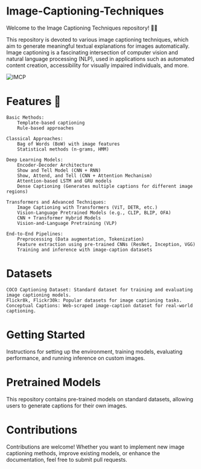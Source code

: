 # Image-Captioning-Techniques

Welcome to the Image Captioning Techniques repository! 📸📝

This repository is devoted to various image captioning techniques, which aim to generate meaningful textual explanations for images automatically. Image captioning is a fascinating intersection of computer vision and natural language processing (NLP), used in applications such as automated content creation, accessibility for visually impaired individuals, and more.


![IMCP](https://media.springernature.com/lw1200/springer-static/image/art%3A10.1007%2Fs13218-020-00679-2/MediaObjects/13218_2020_679_Fig2_HTML.png)


# Features 🚀

    Basic Methods:
        Template-based captioning
        Rule-based approaches

    Classical Approaches:
        Bag of Words (BoW) with image features
        Statistical methods (n-grams, HMM)

    Deep Learning Models:
        Encoder-Decoder Architecture
        Show and Tell Model (CNN + RNN)
        Show, Attend, and Tell (CNN + Attention Mechanism)
        Attention-based LSTM and GRU models
        Dense Captioning (Generates multiple captions for different image regions)

    Transformers and Advanced Techniques:
        Image Captioning with Transformers (ViT, DETR, etc.)
        Vision-Language Pretrained Models (e.g., CLIP, BLIP, OFA)
        CNN + Transformer Hybrid Models
        Vision-and-Language Pretraining (VLP)

    End-to-End Pipelines:
        Preprocessing (Data augmentation, Tokenization)
        Feature extraction using pre-trained CNNs (ResNet, Inception, VGG)
        Training and inference with image-caption datasets

# Datasets

    COCO Captioning Dataset: Standard dataset for training and evaluating image captioning models.
    Flickr8k, Flickr30k: Popular datasets for image captioning tasks.
    Conceptual Captions: Web-scraped image-caption dataset for real-world captioning.

# Getting Started

Instructions for setting up the environment, training models, evaluating performance, and running inference on custom images.

# Pretrained Models

This repository contains pre-trained models on standard datasets, allowing users to generate captions for their own images.

# Contributions

Contributions are welcome! Whether you want to implement new image captioning methods, improve existing models, or enhance the documentation, feel free to submit pull requests.
